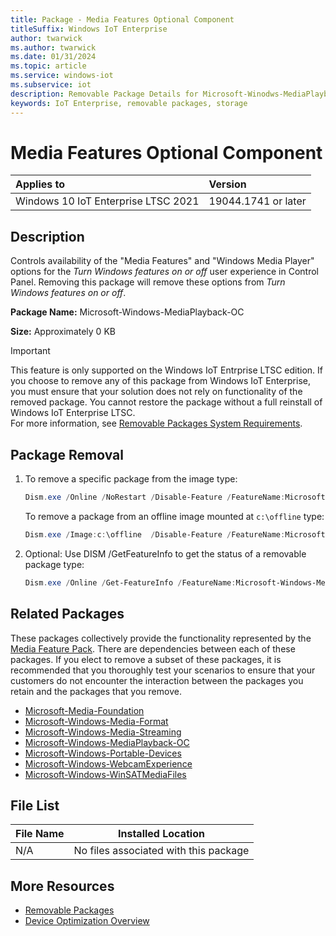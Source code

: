 ```yaml
---
title: Package - Media Features Optional Component
titleSuffix: Windows IoT Enterprise
author: twarwick
ms.author: twarwick
ms.date: 01/31/2024
ms.topic: article
ms.service: windows-iot
ms.subservice: iot
description: Removable Package Details for Microsoft-Winodws-MediaPlayback-OC
keywords: IoT Enterprise, removable packages, storage
---
```


# Media Features Optional Component

| Applies to                          |  Version            |
|:------------------------------------|:--------------------|
| Windows 10 IoT Enterprise LTSC 2021 | 19044.1741 or later |

## Description

Controls availability of the "Media Features" and "Windows Media Player" options for the *Turn Windows features on or off* user experience in Control Panel.  Removing this package will remove these options from *Turn Windows features on or off*.

**Package Name:** Microsoft-Windows-MediaPlayback-OC

**Size:** Approximately 0 KB

> [!IMPORTANT]
>
> This feature is only supported on the Windows IoT Entrprise LTSC edition.  If you choose to remove any of this package from Windows IoT Enterprise, you must ensure that your solution does not rely on functionality of the removed package. You cannot restore the package without a full reinstall of Windows IoT Enterprise LTSC.  
> For more information, see [Removable Packages System Requirements](../Removable-Packages.md#system-requirements).

## Package Removal

1. To remove a specific package from the image type:

   ```powershell
   Dism.exe /Online /NoRestart /Disable-Feature /FeatureName:Microsoft-Windows-MediaPlayback-OC /PackageName:@Package
   ````

   To remove a package from an offline image mounted at `c:\offline` type:

   ```powershell
   Dism.exe /Image:c:\offline  /Disable-Feature /FeatureName:Microsoft-Windows-MediaPlayback-OC /PackageName:@Package
   ```

1. Optional: Use DISM /GetFeatureInfo to get the status of a removable package type:

   ```powershell
   Dism.exe /Online /Get-FeatureInfo /FeatureName:Microsoft-Windows-MediaPlayback-OC /PackageName:@Package
   ````

## Related Packages

These packages collectively provide the functionality represented by the [Media Feature Pack](/windows/win32/wmdm/windows-media-device-manager-architecture).  There are dependencies between each of these packages.  If you elect to remove a subset of these packages, it is recommended that you thoroughly test your scenarios to ensure that your customers do not encounter the interaction between the packages you retain and the packages that you remove.

- [Microsoft-Media-Foundation](Microsoft-Media-Foundation.md)
- [Microsoft-Windows-Media-Format](Microsoft-Windows-Media-Format.md)
- [Microsoft-Windows-Media-Streaming](Microsoft-Windows-Media-Streaming.md)
- [Microsoft-Windows-MediaPlayback-OC](Microsoft-Windows-MediaPlayback-OC.md)
- [Microsoft-Windows-Portable-Devices](Microsoft-Windows-Portable-Devices.md)
- [Microsoft-Windows-WebcamExperience](Microsoft-Windows-WebcamExperience.md)
- [Microsoft-Windows-WinSATMediaFiles](Microsoft-Windows-WinSATMediaFiles.md)

## File List

| File Name | Installed Location |
|-----------|--------------------|
|    N/A    |  No files associated with this package   |

## More Resources

- [Removable Packages](../Removable-Packages.md)
- [Device Optimization Overview](../Overview.md)
